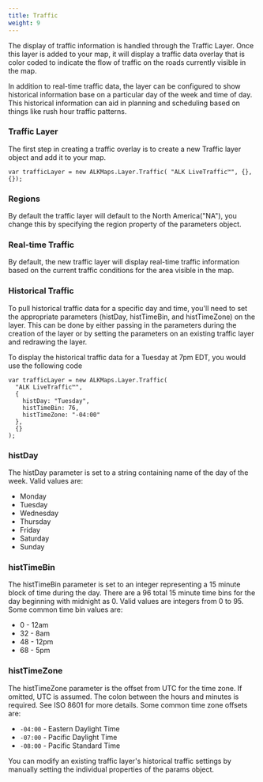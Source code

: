 ```yaml
---
title: Traffic
weight: 9
---
```


The display of traffic information is handled through the Traffic Layer. Once this layer is added to your map, it will display a traffic data overlay that is color coded to indicate the flow of traffic on the roads currently visible in the map.

In addition to real-time traffic data, the layer can be configured to show historical information base on a particular day of the week and time of day. This historical information can aid in planning and scheduling based on things like rush hour traffic patterns.

### Traffic Layer

The first step in creating a traffic overlay is to create a new Traffic layer object and add it to your map.

```
var trafficLayer = new ALKMaps.Layer.Traffic( "ALK LiveTraffic™", {}, {});
```

### Regions

By default the traffic layer will default to the North America("NA"), you change this by specifying the region property of the parameters object.

### Real-time Traffic

By default, the new traffic layer will display real-time traffic information based on the current traffic conditions for the area visible in the map.

### Historical Traffic

To pull historical traffic data for a specific day and time, you'll need to set the appropriate parameters (histDay, histTimeBin, and histTimeZone) on the layer. This can be done by either passing in the parameters during the creation of the layer or by setting the parameters on an existing traffic layer and redrawing the layer.

To display the historical traffic data for a Tuesday at 7pm EDT, you would use the following code

```
var trafficLayer = new ALKMaps.Layer.Traffic(
  "ALK LiveTraffic™",
  {
    histDay: "Tuesday",
    histTimeBin: 76,
    histTimeZone: "-04:00"
  },
  {}
);
```

### histDay

The histDay parameter is set to a string containing name of the day of the week. Valid values are:

- Monday
- Tuesday
- Wednesday
- Thursday
- Friday
- Saturday
- Sunday

### histTimeBin

The histTimeBin parameter is set to an integer representing a 15 minute block of time during the day. There are a 96 total 15 minute time bins for the day beginning with midnight as 0. Valid values are integers from 0 to 95. Some common time bin values are:

- 0 - 12am
- 32 - 8am
- 48 - 12pm
- 68 - 5pm

### histTimeZone

The histTimeZone parameter is the offset from UTC for the time zone. If omitted, UTC is assumed. The colon between the hours and minutes is required. See ISO 8601 for more details. Some common time zone offsets are:

- `-04:00` - Eastern Daylight Time
- `-07:00` - Pacific Daylight Time
- `-08:00` - Pacific Standard Time

You can modify an existing traffic layer's historical traffic settings by manually setting the individual properties of the params object.
